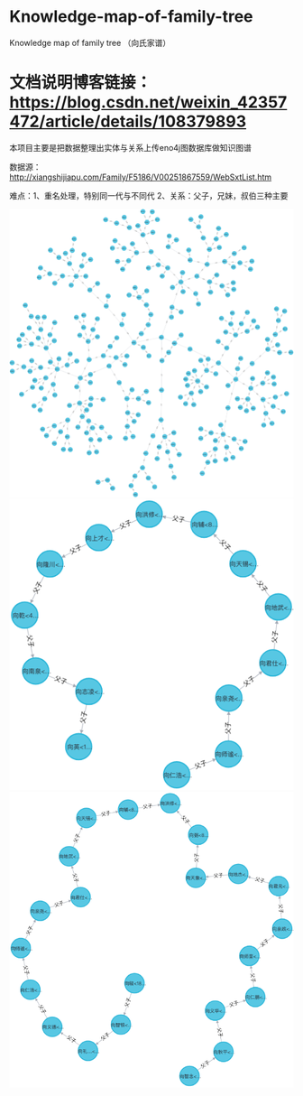 # Knowledge-map-of-family-tree
Knowledge map of family tree （向氏家谱）

# 文档说明博客链接： https://blog.csdn.net/weixin_42357472/article/details/108379893

本项目主要是把数据整理出实体与关系上传eno4j图数据库做知识图谱

数据源：http://xiangshijiapu.com/Family/F5186/V00251867559/WebSxtList.htm

难点：1、重名处理，特别同一代与不同代   2、关系：父子，兄妹，叔伯三种主要


![image](https://github.com/lonngxiang/Knowledge-map-of-family-tree/blob/master/%E5%90%91%E5%AE%B6%E5%AE%B6%E8%B0%B1.png)
![image](https://github.com/lonngxiang/Knowledge-map-of-family-tree/blob/master/graph%20(1).png)
![image](https://github.com/lonngxiang/Knowledge-map-of-family-tree/blob/master/graph%20(2).png)
